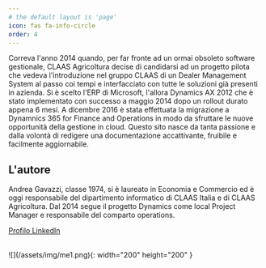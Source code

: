```yaml
---
# the default layout is 'page'
icon: fas fa-info-circle
order: 4
---
```


Correva l'anno 2014 quando, per far fronte ad un ormai obsoleto software gestionale, CLAAS Agricoltura decise di candidarsi ad un progetto pilota che vedeva l'introduzione nel gruppo CLAAS di un Dealer Management System al passo coi tempi e interfacciato con tutte le soluzioni già presenti in azienda.
Si è scelto l'ERP di Microsoft, l'allora Dynamics AX 2012 che è stato implementato con successo a maggio 2014 dopo un rollout durato appena 6 mesi. A dicembre 2016 è stata effettuata la migrazione a Dynamnics 365 for Finance and Operations in modo da sfruttare le nuove opportunità della gestione in cloud.
Questo sito nasce da tanta passione e dalla volontà di redigere una documentazione accattivante, fruibile e facilmente aggiornabile.

## L'autore ##

Andrea Gavazzi, classe 1974, si è laureato in Economia e Commercio ed è oggi responsabile del dipartimento informatico di CLAAS Italia e di CLAAS Agricoltura. Dal 2014 segue il progetto Dynamics come local Project Manager e responsabile del comparto operations.  

[Profilo LinkedIn](https://www.linkedin.com/in/andreagavazzi/)

<br>
![](/assets/img/me1.png){: width="200" height="200" }

